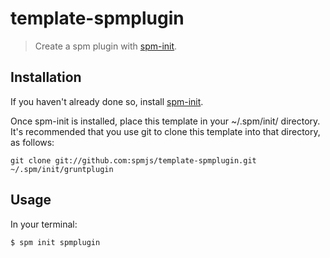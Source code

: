 # template-spmplugin

>  Create a spm plugin with [spm-init][].

## Installation

If you haven't already done so, install [spm-init][].

Once spm-init is installed, place this template in your ~/.spm/init/ directory. It's recommended that you use git to clone this template into that directory, as follows:

    git clone git://github.com:spmjs/template-spmplugin.git ~/.spm/init/gruntplugin

[spm-init]: https://github.com/spmjs/spm-init

## Usage

In your terminal:

    $ spm init spmplugin
